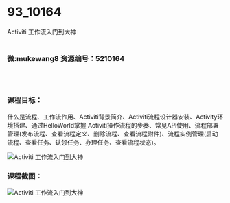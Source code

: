 # 93_10164
Activiti 工作流入门到大神
<br/></br>
<h3>微:mukewang8 资源编号：5210164</h3>
<br/></br>
<h3>课程目标：</h3>
<p>什么是流程、工作流作用、<a title="查看与 Activiti 相关的文章" target="_blank">Activiti</a>背景简介、Activiti流程设计器安装、Activity环境搭建、通过HelloWorld掌握 Activiti操作流程的步奏、常见API使用、流程部署管理(发布流程、查看流程定义、删除流程、查看流程附件)、流程实例管理(启动流程、查看任务、认领任务、办理任务、查看流程状态)。</p>
<p><img src="https://www.ko996.com/wp-content/uploads/img/2020/02/1-28.png" alt="Activiti 工作流入门到大神"></p>
<h3>课程截图：</h3>
<p><img src="https://www.ko996.com/wp-content/uploads/img/2020/02/11-28.png" alt="Activiti 工作流入门到大神"></p>

